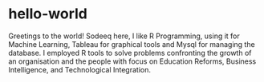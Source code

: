# hello-world
Greetings to the world!
Sodeeq here, I like R Programming, using it for Machine Learning, Tableau for graphical tools and Mysql for managing the database.
I employed R tools to solve problems confronting the growth of an organisation and the people with focus on Education Reforms, Business Intelligence, and Technological Integration.

